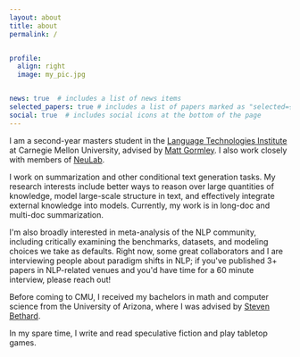 ```yaml
---
layout: about
title: about
permalink: /


profile:
  align: right
  image: my_pic.jpg


news: true  # includes a list of news items
selected_papers: true # includes a list of papers marked as "selected={true}"
social: true  # includes social icons at the bottom of the page
---
```


I am a second-year masters student in the [Language Technologies Institute](https://www.lti.cs.cmu.edu/) at Carnegie Mellon University, advised by [Matt Gormley](http://www.cs.cmu.edu/~mgormley/). I also work closely with members of [NeuLab](http://www.cs.cmu.edu/~neulab/).

I work on summarization and other conditional text generation tasks. My research interests include better ways to reason over large quantities of knowledge, model large-scale structure in text, and effectively integrate external knowledge into models. Currently, my work is in long-doc and multi-doc summarization. 

I'm also broadly interested in meta-analysis of the NLP community, including critically examining the benchmarks, datasets, and modeling choices we take as defaults. Right now, some great collaborators and I are interviewing people about paradigm shifts in NLP; if you've published 3+ papers in NLP-related venues and you'd have time for a 60 minute interview, please reach out!

Before coming to CMU, I received my bachelors in math and computer science from the University of Arizona, where I was advised by [Steven Bethard](https://bethard.faculty.arizona.edu/).

In my spare time, I write and read speculative fiction and play tabletop games.
